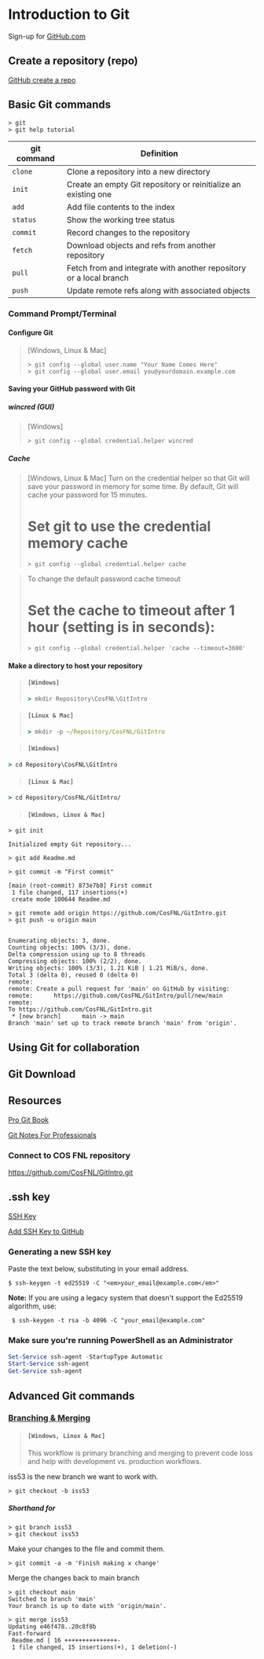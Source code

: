 # Introduction to Git

Sign-up for [GitHub.com](https://github.com/join?source=header-home)

## Create a repository (repo)
[GitHub create a repo](https://help.github.com/articles/create-a-repo/)

## Basic Git commands

```git
> git
> git help tutorial
```

git command | Definition
--- | ---
`clone` | Clone a repository into a new directory
`init` | Create an empty Git repository or reinitialize an existing one
`add` | Add file contents to the index
`status` | Show the working tree status
`commit` | Record changes to the repository
`fetch` | Download objects and refs from another repository
`pull` | Fetch from and integrate with another repository or a local branch
`push` | Update remote refs along with associated objects

### Command Prompt/Terminal

#### Configure Git

> [Windows, Linux & Mac]
>```git
>> git config --global user.name "Your Name Comes Here"
>> git config --global user.email you@yourdomain.example.com
>```

#### Saving your GitHub password with Git

##### wincred (GUI)
>[Windows]
>```git
>> git config --global credential.helper wincred
>```

##### Cache 
> [Windows, Linux & Mac]
>Turn on the credential helper so that Git will save your password in memory for some time. 
>By default, Git will cache your password for 15 minutes.
># Set git to use the credential memory cache
>
>```git
>> git config --global credential.helper cache
>```

> To change the default password cache timeout
># Set the cache to timeout after 1 hour (setting is in seconds):
>```git
>> git config --global credential.helper 'cache --timeout=3600'
>```

#### Make a directory to host your repository

> #### `[Windows]`
>``` cmd
>> mkdir Repository\CosFNL\GitIntro
>```
>

> #### `[Linux & Mac]`
>
>```cmd
>> mkdir -p ~/Repository/CosFNL/GitIntro
>```

> #### `[Windows]`

```cmd
> cd Repository\CosFNL\GitIntro
```

> #### `[Linux & Mac]`

```cmd
> cd Repository/CosFNL/GitIntro/
```

> #### `[Windows, Linux & Mac]`

```git
> git init

Initialized empty Git repository...
```

```git
> git add Readme.md
```

```git
> git commit -m "First commit"

[main (root-commit) 873e7b8] First commit
 1 file changed, 117 insertions(+)
 create mode 100644 Readme.md
```

```git
> git remote add origin https://github.com/CosFNL/GitIntro.git
> git push -u origin main


Enumerating objects: 3, done.
Counting objects: 100% (3/3), done.
Delta compression using up to 8 threads
Compressing objects: 100% (2/2), done.
Writing objects: 100% (3/3), 1.21 KiB | 1.21 MiB/s, done.
Total 3 (delta 0), reused 0 (delta 0)
remote:
remote: Create a pull request for 'main' on GitHub by visiting:
remote:      https://github.com/CosFNL/GitIntro/pull/new/main
remote:
To https://github.com/CosFNL/GitIntro.git
 * [new branch]      main -> main
Branch 'main' set up to track remote branch 'main' from 'origin'.

```

## Using Git for collaboration

## Git Download

## Resources
[Pro Git Book](https://git-scm.com/book/en/v2)

[Git Notes For Professionals](https://books.goalkicker.com/GitBook/GitNotesForProfessionals.pdf)

### Connect to **COS FNL** repository

https://github.com/CosFNL/GitIntro.git

## .ssh key

[SSH Key](https://docs.github.com/en/github/authenticating-to-github/generating-a-new-ssh-key-and-adding-it-to-the-ssh-agent)

[Add SSH Key to GitHub](https://docs.github.com/en/github/authenticating-to-github/adding-a-new-ssh-key-to-your-github-account)

### Generating a new SSH key

Paste the text below, substituting in your email address.
  ```shell
  $ ssh-keygen -t ed25519 -C "<em>your_email@example.com</em>"
  ```  
  
  **Note:** If you are using a legacy system that doesn't support the Ed25519 algorithm, use:
  ```shell
   $ ssh-keygen -t rsa -b 4096 -C "your_email@example.com"
  ```
  
### Make sure you're running PowerShell as an Administrator
```powershell 
Set-Service ssh-agent -StartupType Automatic
Start-Service ssh-agent
Get-Service ssh-agent
```

## Advanced Git commands
### [Branching & Merging](https://git-scm.com/book/en/v2/Git-Branching-Basic-Branching-and-Merging)

> #### `[Windows, Linux & Mac]`
> This workflow is primary branching and merging to prevent code loss and help with development vs. production workflows.

iss53 is the new branch we want to work with.
```git 
> git checkout -b iss53
``` 
##### Shorthand for
```git
> git branch iss53
> git checkout iss53
```

Make your changes to the file and commit them.

```git
> git commit -a -m 'Finish making x change'
```

Merge the changes back to main branch

```git
> git checkout main
Switched to branch 'main'
Your branch is up to date with 'origin/main'.

> git merge iss53
Updating e46f478..20c8f8b
Fast-forward
 Readme.md | 16 +++++++++++++++-
 1 file changed, 15 insertions(+), 1 deletion(-)
 ```
